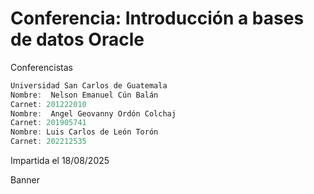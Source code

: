 # Conferencia: Introducción a bases de datos Oracle

Conferencistas
```js
Universidad San Carlos de Guatemala
Nombre:  Nelson Emanuel Cún Balán
Carnet: 201222010 
Nombre:  Angel Geovanny Ordón Colchaj
Carnet: 201905741 
Nombre: Luis Carlos de León Torón
Carnet: 202212535
```

Impartida el 18/08/2025

Banner
